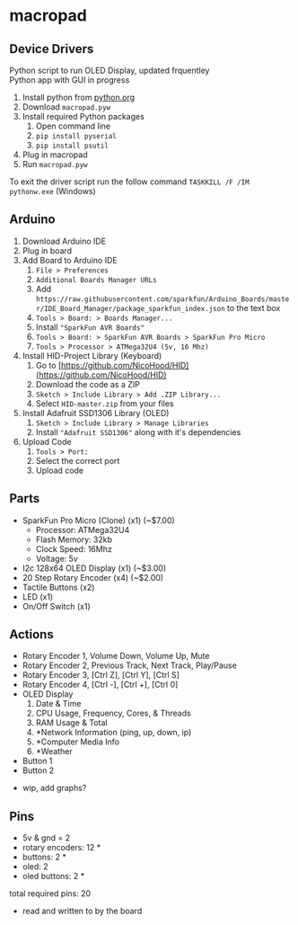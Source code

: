 # macropad

## Device Drivers

Python script to run OLED Display, updated frquentley
<br>
Python app with GUI in progress

1. Install python from [python.org](https://python.org)
2. Download `macropad.pyw`
4. Install required Python packages
    1. Open command line
    2. `pip install pyserial`
    3. `pip install psutil`
5. Plug in macropad
6. Run `macropad.pyw`

To exit the driver script run the follow command `TASKKILL /F /IM pythonw.exe` (Windows)

## Arduino 
1. Download Arduino IDE
2. Plug in board
3. Add Board to Arduino IDE
    1. `File > Preferences`
    2. `Additional Boards Manager URLs`
    3. Add `https://raw.githubusercontent.com/sparkfun/Arduino_Boards/master/IDE_Board_Manager/package_sparkfun_index.json` to the text box
    4. `Tools > Board: > Boards Manager...`
    5. Install `"SparkFun AVR Boards"`
    6. `Tools > Board: > SparkFun AVR Boards > SparkFun Pro Micro`
    7. `Tools > Processor > ATMega32U4 (5v, 16 Mhz)` 
4. Install HID-Project Library (Keyboard)
    1. Go to [https://github.com/NicoHood/HID](https://github.com/NicoHood/HID)
    2. Download the code as a ZIP
    3. `Sketch > Include Library > Add .ZIP Library...`
    4. Select `HID-master.zip` from your files
5. Install Adafruit SSD1306 Library (OLED)
    1. `Sketch > Include Library > Manage Libraries`
    2. Install `"Adafruit SSD1306"` along with it's dependencies
6. Upload Code
    1. `Tools > Port:`
    2. Select the correct port
    3. Upload code


## Parts
- SparkFun Pro Micro (Clone) (x1) (~$7.00)
  - Processor: ATMega32U4
  - Flash Memory: 32kb
  - Clock Speed: 16Mhz
  - Voltage: 5v
- I2c 128x64 OLED Display (x1) (~$3.00)
- 20 Step Rotary Encoder (x4) (~$2.00)
- Tactile Buttons (x2)
- LED (x1)
- On/Off Switch (x1)

## Actions
- Rotary Encoder 1, Volume Down, Volume Up, Mute
- Rotary Encoder 2, Previous Track, Next Track, Play/Pause
- Rotary Encoder 3, [Ctrl Z], [Ctrl Y], [Ctrl S]
- Rotary Encoder 4, [Ctrl -], [Ctrl +], [Ctrl 0]
- OLED Display
  1. Date & Time
  2. CPU Usage, Frequency, Cores, & Threads
  3. RAM Usage & Total
  4. *Network Information (ping, up, down, ip)
  5. *Computer Media Info
  6. *Weather
- Button 1
- Button 2

* wip, add graphs?


## Pins
- 5v & gnd = 2
- rotary encoders: 12 *
- buttons: 2 *
- oled: 2
- oled buttons: 2 *

total required pins: 20

* read and written to by the board
